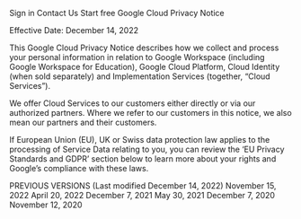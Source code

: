 Sign in
Contact Us
Start free
Google Cloud Privacy Notice

Effective Date: December 14, 2022

This Google Cloud Privacy Notice describes how we collect and process your personal information in relation to Google Workspace (including Google Workspace for Education), Google Cloud Platform, Cloud Identity (when sold separately) and Implementation Services (together, “Cloud Services”).

We offer Cloud Services to our customers either directly or via our authorized partners. Where we refer to our customers in this notice, we also mean our partners and their customers.

If European Union (EU), UK or Swiss data protection law applies to the processing of Service Data relating to you, you can review the ‘EU Privacy Standards and GDPR’ section below to learn more about your rights and Google’s compliance with these laws.

PREVIOUS VERSIONS (Last modified December 14, 2022)
November 15, 2022 April 20, 2022 December 7, 2021 May 30, 2021 December 7, 2020 November 12, 2020